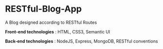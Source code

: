 # RESTful-Blog-App
A Blog designed according to RESTful Routes

__Front-end technologies__ : HTML, CSS3, Semantic UI

__Back-end technologies__ : NodeJS, Express, MongoDB, RESTful conventions
